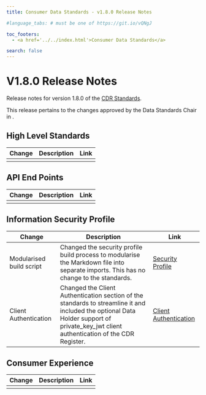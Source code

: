 ```yaml
---
title: Consumer Data Standards - v1.8.0 Release Notes

#language_tabs: # must be one of https://git.io/vQNgJ

toc_footers:
  - <a href='../../index.html'>Consumer Data Standards</a>

search: false
---
```


# V1.8.0 Release Notes
Release notes for version 1.8.0 of the [CDR Standards](../../index.html).

This release pertains to the changes approved by the Data Standards Chair in <To be advised>.

## High Level Standards

|Change|Description|Link|
|------|-----------|----|
| | | |

## API End Points

|Change|Description|Link|
|------|-----------|----|
| | | |

## Information Security Profile
|Change|Description|Link|
|------|-----------|----|
| Modularised build script | Changed the security profile build process to modularise the Markdown file into separate imports. This has no change to the standards. | [Security Profile](../../#security-profile) |
| Client Authentication | Changed the Client Authentication section of the standards to streamline it and included the optional Data Holder support of private_key_jwt client authentication of the CDR Register. | [Client Authentication](../../#client-authentication) |

## Consumer Experience

|Change|Description|Link|
|------|-----------|----|
| | | |
